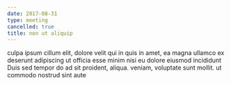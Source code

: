 ```yaml
---
date: 2017-08-31
type: meeting
cancelled: true
title: non ut aliquip
---
```

culpa ipsum cillum elit, dolore velit qui in quis in amet, ea magna ullamco ex deserunt adipiscing ut officia esse minim nisi eu dolore eiusmod incididunt Duis sed tempor do ad sit proident, aliqua. veniam, voluptate sunt mollit. ut commodo nostrud sint aute
